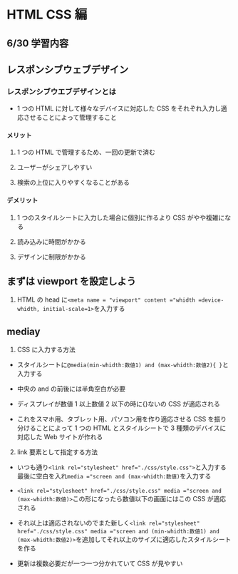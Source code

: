 # HTML CSS 編

## 6/30 学習内容

## レスポンシブウェブデザイン

### レスポンシブウエブデザインとは

- 1 つの HTML に対して様々なデバイスに対応した CSS をそれぞれ入力し適応させることによって管理すること

#### メリット

1. 1 つの HTML で管理するため、一回の更新で済む

2. ユーザーがシェアしやすい

3. 検索の上位に入りやすくなることがある

#### デメリット

1. 1 つのスタイルシートに入力した場合に個別に作るより CSS がやや複雑になる

2. 読み込みに時間がかかる

3. デザインに制限がかかる

## まずは viewport を設定しよう

1. HTML の head に`<meta name = "viewport" content ="whidth =device-whidth, initial-scale=1>`を入力する

## mediay

1. CSS に入力する方法

- スタイルシートに`@media(min-whidth:数値1) and (max-whidth:数値2){ }`と入力する

- 中央の and の前後には半角空白が必要

- ディスプレイが数値 1 以上数値 2 以下の時に{}ないの CSS が適応される

- これをスマホ用、タブレット用、パソコン用を作り適応させる CSS を振り分けることによって 1 つの HTML とスタイルシートで 3 種類のデバイスに対応した Web サイトが作れる

2. link 要素として指定する方法

- いつも通り`<link rel="stylesheet" href="./css/style.css">`と入力する 最後に空白を入れ`media ="screen and (max-whidth:数値)`を入力する

- `<link rel="stylesheet" href="./css/style.css" media ="screen and (max-whidth:数値)>`この形になったら数値以下の画面にはこの CSS が適応される

- それ以上は適応されないのでまた新しく`<link rel="stylesheet" href="./css/style.css" media ="screen and (min-whidth:数値1) and (max-whidth:数値2)>`を追加してそれ以上のサイズに適応したスタイルシートを作る

- 更新は複数必要だが一つ一つ分かれていて CSS が見やすい
